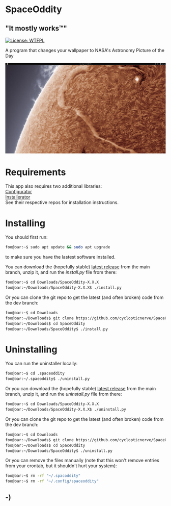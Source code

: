 <!----------------------------------------------------------------------------->
<!-- Project : SpaceOddity                                     /          \  -->
<!-- Filename: README.md                                      |     ()     | -->
<!-- Date    : 09/13/2022                                     |            | -->
<!-- Author  : cyclopticnerve                                 |   \____/   | -->
<!-- License : WTFPLv2                                         \          /  -->
<!----------------------------------------------------------------------------->

# SpaceOddity

## "It mostly works™"

[![License: WTFPL](https://img.shields.io/badge/License-WTFPL-brightgreen.svg)](http://www.wtfpl.net/about/)

A program that changes your wallpaper to NASA's Astronomy Picture of the 
Day

![](readme/readme_ss.jpg)

# Requirements

This app also requires two additional libraries:<br>
[Configurator](https://github.com/cyclopticnerve/Configurator/releases/latest)<br>
[Installerator](https://github.com/cyclopticnerve/Installerator/releases/latest)<br>
See their respective repos for installation instructions.

# Installing

You should first run:

```bash
foo@bar:~$ sudo apt update && sudo apt upgrade
```

to make sure you have the lastest software installed.

You can download the (hopefully stable)
[latest release](http://github.com/cyclopticnerve/SpaceOddity/releases/latest) 
from the main branch, unzip it, and run the *install.py* file from there:

```bash
foo@bar:~$ cd Downloads/SpaceOddity-X.X.X
foo@bar:~/Downloads/SpaceOddity-X.X.X$ ./install.py
```

Or you can clone the git repo to get the latest (and often broken) code
from the dev branch:

```bash
foo@bar:~$ cd Downloads
foo@bar:~/Downloads$ git clone https://github.com/cyclopticnerve/SpaceOddity
foo@bar:~/Downloads$ cd SpaceOddity
foo@bar:~/Downloads/SpaceOddity$ ./install.py
```

# Uninstalling

You can run the uninstaller locally:

```bash
foo@bar:~$ cd .spaceoddity
foo@bar:~/.spaeoddity$ ./uninstall.py
```

Or you can download the (hopefully stable)
[latest release](http://github.com/cyclopticnerve/SpaceOddity/releases/latest) 
from the main branch, unzip it, and run the *uninstall.py* file from there:

```bash
foo@bar:~$ cd Downloads/SpaceOddity-X.X.X
foo@bar:~/Downloads/SpaceOddity-X.X.X$ ./uninstall.py
```

Or you can clone the git repo to get the latest (and often broken) code
from the dev branch:

```bash
foo@bar:~$ cd Downloads
foo@bar:~/Downloads$ git clone https://github.com/cyclopticnerve/SpaceOddity
foo@bar:~/Downloads$ cd SpaceOddity
foo@bar:~/Downloads/SpaceOddity$ ./uninstall.py
```

Or you can remove the files manually (note that this won't remove entries 
from your crontab, but it shouldn't hurt your system):

``` bash
foo@bar:~$ rm -rf "~/.spacoddity"
foo@bar:~$ rm -rf "~/.config/spaceoddity"
```

## -)
